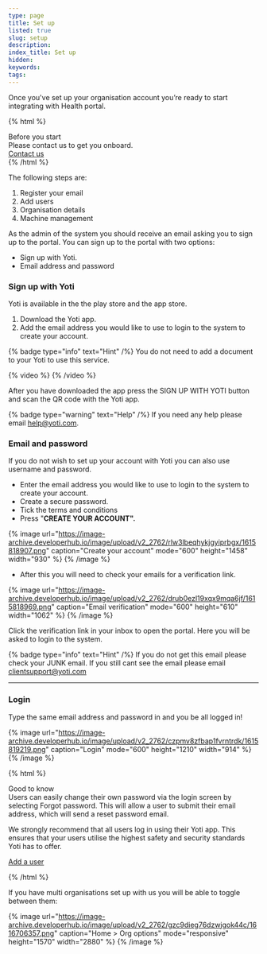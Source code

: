 ```yaml
---
type: page
title: Set up
listed: true
slug: setup
description: 
index_title: Set up
hidden: 
keywords: 
tags: 
---
```


Once you've set up your organisation account you’re ready to start integrating with Health portal.

{% html %}
<div class="alert-BYS">
   <div class="alert-title" id="BYS">
      Before you start
   </div>
   <div class="alert-text" >
Please contact us to get you onboard.  </div>
   <div class="alert-links"> 
      <a  target="_self" href="mailto:clientsupport@yoti.com"> Contact us </a>
   </div>
</div>
{% /html %}

The following steps are:

1. Register your email
2. Add users
3. Organisation details
4. Machine management

As the admin of the system you should receive an email asking you to sign up to the portal. You can sign up to the portal with two options:

- Sign up with Yoti.
- Email address and password

### Sign up with Yoti

Yoti is available in the the play store and the app store.

1. Download the Yoti app.
2. Add the email address you would like to use to login to the system to create your account.

{% badge type="info" text="Hint" /%} You do not need to add a document to your Yoti to use this service.

{% video %}
{% /video %}

After you have downloaded the app press the SIGN UP WITH YOTI button and scan the QR code with the Yoti app.

{% badge type="warning" text="Help" /%} If you need any help please email [help@yoti.com](mailto:help@yoti.com).

### Email and password

If you do not wish to set up your account with Yoti you can also use username and password.

- Enter the email address you would like to use to login to the system to create your account.
- Create a secure password.
- Tick the terms and conditions
- Press "**CREATE YOUR ACCOUNT".**

{% image url="https://image-archive.developerhub.io/image/upload/v2_2762/rlw3lbeqhykjgyiprbgx/1615818907.png" caption="Create your account" mode="600" height="1458" width="930" %}
{% /image %}

- After this you will need to check your emails for a verification link. 

{% image url="https://image-archive.developerhub.io/image/upload/v2_2762/drub0ezl19xqx9mqa6jf/1615818969.png" caption="Email verification" mode="600" height="610" width="1062" %}
{% /image %}

Click the verification link in your inbox to open the portal. Here you will be asked to login to the system. 

{% badge type="info" text="Hint" /%} If you do not get this email please check your JUNK email. If you still cant see the email please email [clientsupport@yoti.com](clientsupport@yoti.com)

---

### Login

Type the same email address and password in and you be all logged in!

{% image url="https://image-archive.developerhub.io/image/upload/v2_2762/czpmv8zfbap1fvrntrdk/1615819219.png" caption="Login" mode="600" height="1210" width="914" %}
{% /image %}

{% html %}
<div class="alert-GTK">
    <div class="alert-title" id="GTK">
        Good to know
    </div>
    <div class="alert-text">
Users can easily change their own password via the login screen by selecting Forgot password. This will allow a user to submit their email address, which will send a reset password email.

We strongly recommend that all users log in using their Yoti app. This ensures that your users utilise the highest safety and security standards Yoti has to offer.
    </div>
    <div class="alert-links"> 
         <a href="https://developers.yoti.com/health-test/setup#add-a-user">Add a user</a>
   </div>
</div>
{% /html %}

If you have multi organisations set up with us you will be able to toggle between them:

{% image url="https://image-archive.developerhub.io/image/upload/v2_2762/gzc9dieg76dzwjgok44c/1616706357.png" caption="Home &gt; Org options" mode="responsive" height="1570" width="2880" %}
{% /image %}